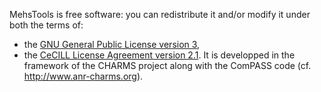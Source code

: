 MehsTools is free software: you can redistribute it and/or modify it under both the terms of: 
* the [GNU General Public License version 3](https://www.gnu.org/licenses/gpl.html),
* the [CeCILL License Agreement version 2.1](http://www.cecill.info/licences/Licence_CeCILL_V2.1-en.html).
It is developped in the framework of the CHARMS project along with the ComPASS code
(cf. http://www.anr-charms.org).
